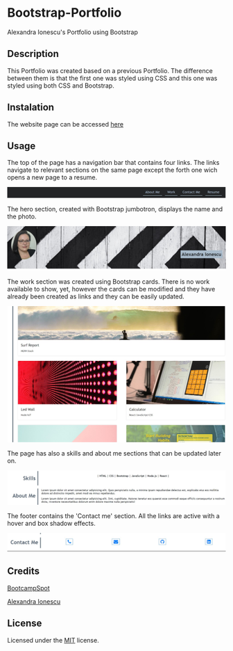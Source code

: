 # Bootstrap-Portfolio

Alexandra Ionescu's Portfolio using Bootstrap

## Description

This Portfolio was created based on a previous Portfolio. The difference between them is that the first one was styled using CSS and this one was styled using both CSS and Bootstrap.

## Instalation

The website page can be accessed [here](https://ionescuea.github.io/Bootstrap-Portfolio/)

## Usage

The top of the page has a navigation bar that contains four links. The links navigate to relevant sections on the same page except the forth one wich opens a new page to a resume.

![Nav Menu](images/nav-menu.jpg)

The hero section, created with Bootstrap jumbotron, displays the name and the photo.

![Jumbotron](images/jumbotron.jpg)

The work section was created using Bootstrap cards. There is no work available to show, yet, however the cards can be modified and they have already been created as links and they can be easily updated.

![Work section](images/work-section.jpg)

The page has also a skills and about me sections that can be updated later on.

![Skills and About me](images/skills-about-me.jpg)

The footer contains the 'Contact me' section. All the links are active with a hover and box shadow effects.

![Contact me](images/contact-me.jpg)

## Credits

[BootcampSpot](https://github.com/edx)

[Alexandra Ionescu](https://github.com/ionescuea)

## License

Licensed under the [MIT](LICENSE) license.